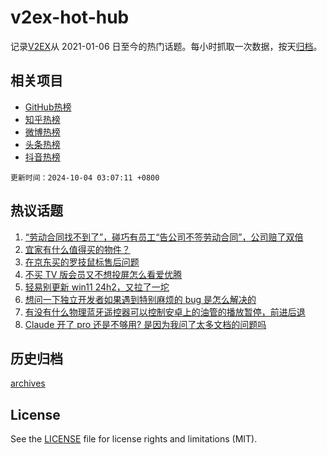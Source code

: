 # v2ex-hot-hub

 记录[V2EX](https://www.v2ex.com/)从 2021-01-06 日至今的热门话题。每小时抓取一次数据，按天[归档](archives)。
 
 ## 相关项目

- [GitHub热榜](https://github.com/snaildev/github-hot-hub)
- [知乎热榜](https://github.com/snaildev/zhihu-hot-hub)
- [微博热榜](https://github.com/snaildev/weibo-hot-hub)
- [头条热榜](https://github.com/snaildev/toutiao-hot-hub)
- [抖音热榜](https://github.com/snaildev/douyin-hot-hub)


 `更新时间：2024-10-04 03:07:11 +0800`

## 热议话题

1. [“劳动合同找不到了”，碰巧有员工“告公司不签劳动合同”，公司赔了双倍](https://www.v2ex.com/t/1077480)
1. [宜家有什么值得买的物件？](https://www.v2ex.com/t/1077521)
1. [在京东买的罗技鼠标售后问题](https://www.v2ex.com/t/1077487)
1. [不买 TV 版会员又不想投屏怎么看爱优腾](https://www.v2ex.com/t/1077493)
1. [轻易别更新 win11 24h2，又拉了一坨](https://www.v2ex.com/t/1077530)
1. [想问一下独立开发者如果遇到特别麻烦的 bug 是怎么解决的](https://www.v2ex.com/t/1077499)
1. [有没有什么物理蓝牙遥控器可以控制安卓上的油管的播放暂停，前进后退](https://www.v2ex.com/t/1077509)
1. [Claude 开了 pro 还是不够用? 是因为我问了太多文档的问题吗](https://www.v2ex.com/t/1077481)

## 历史归档

[archives](archives)

## License

See the [LICENSE](LICENSE) file for license rights and limitations (MIT).
